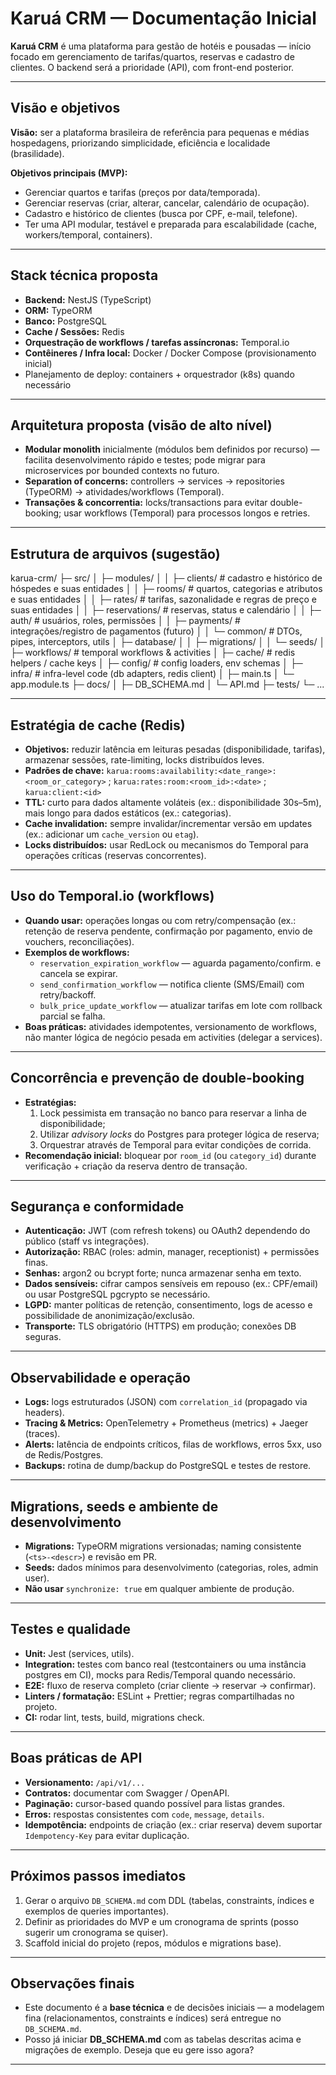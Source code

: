 # Karuá CRM — Documentação Inicial

**Karuá CRM** é uma plataforma para gestão de hotéis e pousadas — início focado em gerenciamento de tarifas/quartos, reservas e cadastro de clientes. O backend será a prioridade (API), com front-end posterior.

---

## Visão e objetivos

**Visão:** ser a plataforma brasileira de referência para pequenas e médias hospedagens, priorizando simplicidade, eficiência e localidade (brasilidade).

**Objetivos principais (MVP):**
- Gerenciar quartos e tarifas (preços por data/temporada).
- Gerenciar reservas (criar, alterar, cancelar, calendário de ocupação).
- Cadastro e histórico de clientes (busca por CPF, e-mail, telefone).
- Ter uma API modular, testável e preparada para escalabilidade (cache, workers/temporal, containers).

---

## Stack técnica proposta

- **Backend:** NestJS (TypeScript)
- **ORM:** TypeORM
- **Banco:** PostgreSQL
- **Cache / Sessões:** Redis
- **Orquestração de workflows / tarefas assíncronas:** Temporal.io
- **Contêineres / Infra local:** Docker / Docker Compose (provisionamento inicial)
- Planejamento de deploy: containers + orquestrador (k8s) quando necessário

---

## Arquitetura proposta (visão de alto nível)

- **Modular monolith** inicialmente (módulos bem definidos por recurso) — facilita desenvolvimento rápido e testes; pode migrar para microservices por bounded contexts no futuro.
- **Separation of concerns:** controllers → services → repositories (TypeORM) → atividades/workflows (Temporal).
- **Transações & concorrentia:** locks/transactions para evitar double-booking; usar workflows (Temporal) para processos longos e retries.

---

## Estrutura de arquivos (sugestão)

karua-crm/
├─ src/
│ ├─ modules/
│ │ ├─ clients/ # cadastro e histórico de hóspedes e suas entidades
│ │ ├─ rooms/ # quartos, categorias e atributos e suas entidades
│ │ ├─ rates/ # tarifas, sazonalidade e regras de preço e suas entidades
│ │ ├─ reservations/ # reservas, status e calendário
│ │ ├─ auth/ # usuários, roles, permissões
│ │ ├─ payments/ # integrações/registro de pagamentos (futuro)
│ │ └─ common/ # DTOs, pipes, interceptors, utils
│ ├─ database/
│ │ ├─ migrations/
│ │ └─ seeds/
│ ├─ workflows/ # temporal workflows & activities
│ ├─ cache/ # redis helpers / cache keys
│ ├─ config/ # config loaders, env schemas
│ ├─ infra/ # infra-level code (db adapters, redis client)
│ ├─ main.ts
│ └─ app.module.ts
├─ docs/
│ ├─ DB_SCHEMA.md
│ └─ API.md
├─ tests/
└─ ...

---

## Estratégia de cache (Redis)

- **Objetivos:** reduzir latência em leituras pesadas (disponibilidade, tarifas), armazenar sessões, rate-limiting, locks distribuídos leves.
- **Padrões de chave:** `karua:rooms:availability:<date_range>:<room_or_category>` ; `karua:rates:room:<room_id>:<date>` ; `karua:client:<id>`
- **TTL:** curto para dados altamente voláteis (ex.: disponibilidade 30s–5m), mais longo para dados estáticos (ex.: categorias).
- **Cache invalidation:** sempre invalidar/incrementar versão em updates (ex.: adicionar um `cache_version` ou `etag`).
- **Locks distribuídos:** usar RedLock ou mecanismos do Temporal para operações críticas (reservas concorrentes).

---

## Uso do Temporal.io (workflows)

- **Quando usar:** operações longas ou com retry/compensação (ex.: retenção de reserva pendente, confirmação por pagamento, envio de vouchers, reconciliações).
- **Exemplos de workflows:**
  - `reservation_expiration_workflow` — aguarda pagamento/confirm. e cancela se expirar.
  - `send_confirmation_workflow` — notifica cliente (SMS/Email) com retry/backoff.
  - `bulk_price_update_workflow` — atualizar tarifas em lote com rollback parcial se falha.
- **Boas práticas:** atividades idempotentes, versionamento de workflows, não manter lógica de negócio pesada em activities (delegar a services).

---

## Concorrência e prevenção de double-booking

- **Estratégias:**  
  1. Lock pessimista em transação no banco para reservar a linha de disponibilidade;  
  2. Utilizar *advisory locks* do Postgres para proteger lógica de reserva;  
  3. Orquestrar através de Temporal para evitar condições de corrida.
- **Recomendação inicial:** bloquear por `room_id` (ou `category_id`) durante verificação + criação da reserva dentro de transação.

---

## Segurança e conformidade

- **Autenticação:** JWT (com refresh tokens) ou OAuth2 dependendo do público (staff vs integrações).
- **Autorização:** RBAC (roles: admin, manager, receptionist) + permissões finas.
- **Senhas:** argon2 ou bcrypt forte; nunca armazenar senha em texto.
- **Dados sensíveis:** cifrar campos sensíveis em repouso (ex.: CPF/email) ou usar PostgreSQL pgcrypto se necessário.
- **LGPD:** manter políticas de retenção, consentimento, logs de acesso e possibilidade de anonimização/exclusão.
- **Transporte:** TLS obrigatório (HTTPS) em produção; conexões DB seguras.

---

## Observabilidade e operação

- **Logs:** logs estruturados (JSON) com `correlation_id` (propagado via headers).
- **Tracing & Metrics:** OpenTelemetry + Prometheus (metrics) + Jaeger (traces).
- **Alerts:** latência de endpoints críticos, filas de workflows, erros 5xx, uso de Redis/Postgres.
- **Backups:** rotina de dump/backup do PostgreSQL e testes de restore.

---

## Migrations, seeds e ambiente de desenvolvimento

- **Migrations:** TypeORM migrations versionadas; naming consistente (`<ts>-<descr>`) e revisão em PR.
- **Seeds:** dados mínimos para desenvolvimento (categorias, roles, admin user).
- **Não usar** `synchronize: true` em qualquer ambiente de produção.

---

## Testes e qualidade

- **Unit:** Jest (services, utils).
- **Integration:** testes com banco real (testcontainers ou uma instância postgres em CI), mocks para Redis/Temporal quando necessário.
- **E2E:** fluxo de reserva completo (criar cliente → reservar → confirmar).
- **Linters / formatação:** ESLint + Prettier; regras compartilhadas no projeto.
- **CI:** rodar lint, tests, build, migrations check.

---

## Boas práticas de API

- **Versionamento:** `/api/v1/...`
- **Contratos:** documentar com Swagger / OpenAPI.
- **Paginação:** cursor-based quando possível para listas grandes.
- **Erros:** respostas consistentes com `code`, `message`, `details`.
- **Idempotência:** endpoints de criação (ex.: criar reserva) devem suportar `Idempotency-Key` para evitar duplicação.

---

## Próximos passos imediatos

1. Gerar o arquivo `DB_SCHEMA.md` com DDL (tabelas, constraints, índices e exemplos de queries importantes).  
2. Definir as prioridades do MVP e um cronograma de sprints (posso sugerir um cronograma se quiser).  
3. Scaffold inicial do projeto (repos, módulos e migrations base).

---

## Observações finais

- Este documento é a **base técnica** e de decisões iniciais — a modelagem fina (relacionamentos, constraints e índices) será entregue no `DB_SCHEMA.md`.  
- Posso já iniciar **DB_SCHEMA.md** com as tabelas descritas acima e migrações de exemplo. Deseja que eu gere isso agora?

---
